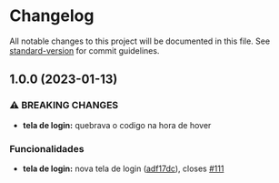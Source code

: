 # Changelog

All notable changes to this project will be documented in this file. See [standard-version](https://github.com/conventional-changelog/standard-version) for commit guidelines.

## 1.0.0 (2023-01-13)


### ⚠ BREAKING CHANGES

* **tela de login:** quebrava o codigo na hora de hover

### Funcionalidades

* **tela de login:** nova tela de login ([adf17dc](https://github.com/mokkapps/changelog-generator-demo/commits/adf17dce9317b1744ac52c7a13948a3ca4289552)), closes [#111](https://github.com/charlesj4/changelog_git/issues/111)
